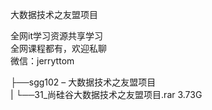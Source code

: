 大数据技术之友盟项目

全网it学习资源共享学习<br>全网课程都有，欢迎私聊<br>微信：jerryttom<br>

├──sgg102 – 大数据技术之友盟项目<br> | └──31_尚硅谷大数据技术之友盟项目.rar 3.73G
